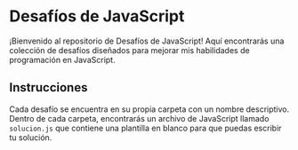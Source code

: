 # Desafíos de JavaScript

¡Bienvenido al repositorio de Desafíos de JavaScript! Aquí encontrarás una colección de desafíos diseñados para mejorar mis habilidades de programación en JavaScript.

## Instrucciones

Cada desafío se encuentra en su propia carpeta con un nombre descriptivo. Dentro de cada carpeta, encontrarás un archivo de JavaScript llamado `solucion.js` que contiene una plantilla en blanco para que puedas escribir tu solución.
